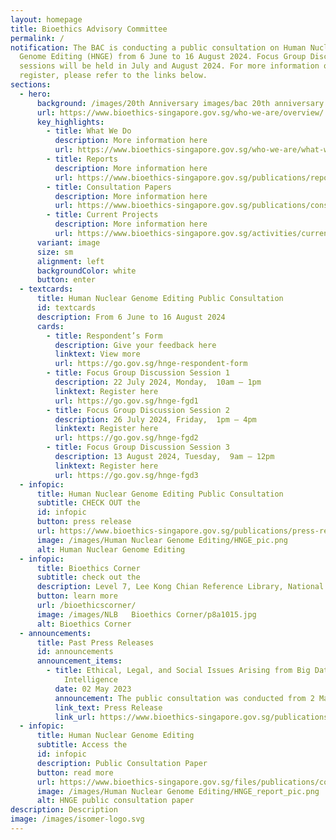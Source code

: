 ```yaml
---
layout: homepage
title: Bioethics Advisory Committee
permalink: /
notification: The BAC is conducting a public consultation on Human Nuclear
  Genome Editing (HNGE) from 6 June to 16 August 2024. Focus Group Discussion
  sessions will be held in July and August 2024. For more information on how to
  register, please refer to the links below.
sections:
  - hero:
      background: /images/20th Anniversary images/bac 20th anniversary banner blue1.png
      url: https://www.bioethics-singapore.gov.sg/who-we-are/overview/
      key_highlights:
        - title: What We Do
          description: More information here
          url: https://www.bioethics-singapore.gov.sg/who-we-are/what-we-do/
        - title: Reports
          description: More information here
          url: https://www.bioethics-singapore.gov.sg/publications/reports/
        - title: Consultation Papers
          description: More information here
          url: https://www.bioethics-singapore.gov.sg/publications/consultation-papers/
        - title: Current Projects
          description: More information here
          url: https://www.bioethics-singapore.gov.sg/activities/current-projects/
      variant: image
      size: sm
      alignment: left
      backgroundColor: white
      button: enter
  - textcards:
      title: Human Nuclear Genome Editing Public Consultation
      id: textcards
      description: From 6 June to 16 August 2024
      cards:
        - title: Respondent’s Form
          description: Give your feedback here
          linktext: View more
          url: https://go.gov.sg/hnge-respondent-form
        - title: Focus Group Discussion Session 1
          description: 22 July 2024, Monday,  10am – 1pm
          linktext: Register here
          url: https://go.gov.sg/hnge-fgd1
        - title: Focus Group Discussion Session 2
          description: 26 July 2024, Friday,  1pm – 4pm
          linktext: Register here
          url: https://go.gov.sg/hnge-fgd2
        - title: Focus Group Discussion Session 3
          description: 13 August 2024, Tuesday,  9am – 12pm
          linktext: Register here
          url: https://go.gov.sg/hnge-fgd3
  - infopic:
      title: Human Nuclear Genome Editing Public Consultation
      subtitle: CHECK OUT the
      id: infopic
      button: press release
      url: https://www.bioethics-singapore.gov.sg/publications/press-releases/bac-hnge-press-release/
      image: /images/Human Nuclear Genome Editing/HNGE_pic.png
      alt: Human Nuclear Genome Editing
  - infopic:
      title: Bioethics Corner
      subtitle: check out the
      description: Level 7, Lee Kong Chian Reference Library, National Library Building
      button: learn more
      url: /bioethicscorner/
      image: /images/NLB   Bioethics Corner/p8a1015.jpg
      alt: Bioethics Corner
  - announcements:
      title: Past Press Releases
      id: announcements
      announcement_items:
        - title: Ethical, Legal, and Social Issues Arising from Big Data and Artificial
            Intelligence
          date: 02 May 2023
          announcement: The public consultation was conducted from 2 May to 14 July 2023.
          link_text: Press Release
          link_url: https://www.bioethics-singapore.gov.sg/publications/press-releases/bac-bdai-press-release/
  - infopic:
      title: Human Nuclear Genome Editing
      subtitle: Access the
      id: infopic
      description: Public Consultation Paper
      button: read more
      url: https://www.bioethics-singapore.gov.sg/files/publications/consultation-papers/hnge_public_consultation_paper.pdf
      image: /images/Human Nuclear Genome Editing/HNGE_report_pic.png
      alt: HNGE public consultation paper
description: Description
image: /images/isomer-logo.svg
---
```

